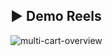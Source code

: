 ## ▶️ Demo Reels

![multi-cart-overview](https://github.com/charlieargue/readme-assets/blob/main/multi-cart/Multi-Cart-trimmed-xs-TEMP.gif?raw=true)